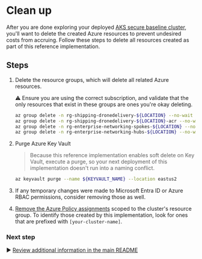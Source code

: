 # Clean up

After you are done exploring your deployed [AKS secure baseline cluster](./), you'll want to delete the created Azure resources to prevent undesired costs from accruing. Follow these steps to delete all resources created as part of this reference implementation.

## Steps

1. Delete the resource groups, which will delete all related Azure resources.

   :warning: Ensure you are using the correct subscription, and validate that the only resources that exist in these groups are ones you're okay deleting.

   ```bash
   az group delete -n rg-shipping-dronedelivery-${LOCATION} --no-wait
   az group delete -n rg-shipping-dronedelivery-${LOCATION}-acr --no-wait
   az group delete -n rg-enterprise-networking-spokes-${LOCATION} --no-wait
   az group delete -n rg-enterprise-networking-hubs-${LOCATION} --no-wait
   ```

1. Purge Azure Key Vault

   > Because this reference implementation enables soft delete on Key Vault, execute a purge, so your next deployment of this implementation doesn't run into a naming conflict.

   ```bash
   az keyvault purge --name ${KEYVAULT_NAME} --location eastus2
   ```

1. If any temporary changes were made to Microsoft Entra ID or Azure RBAC permissions, consider removing those as well.

1. [Remove the Azure Policy assignments](https://portal.azure.com/#blade/Microsoft_Azure_Policy/PolicyMenuBlade/Compliance) scoped to the cluster's resource group. To identify those created by this implementation, look for ones that are prefixed with `[your-cluster-name]`.

### Next step

:arrow_forward: [Review additional information in the main README](./README.md#broom-clean-up-resources)
